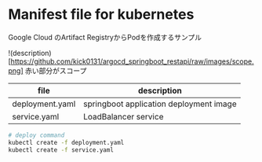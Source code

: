 # Manifest file for kubernetes
Google Cloud のArtifact RegistryからPodを作成するサンプル

!(description)[https://github.com/kick0131/argocd_springboot_restapi/raw/images/scope.png]
赤い部分がスコープ

| file | description |
| -- | -- |
|deployment.yaml | springboot application deployment image |
|service.yaml | LoadBalancer service |


```bash
# deploy command
kubectl create -f deployment.yaml
kubectl create -f service.yaml
```

